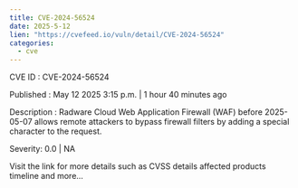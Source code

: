 ```yaml
---
title: CVE-2024-56524
date: 2025-5-12
lien: "https://cvefeed.io/vuln/detail/CVE-2024-56524"
categories:
  - cve
---
```


CVE ID : CVE-2024-56524

Published :  May 12
2025
3:15 p.m. | 1 hour
40 minutes ago

Description : Radware Cloud Web Application Firewall (WAF) before 2025-05-07 allows remote attackers to bypass firewall filters by adding a special character to the request.

Severity: 0.0 | NA

Visit the link for more details
such as CVSS details
affected products
timeline
and more...
